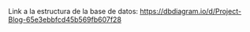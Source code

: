 Link a la estructura de la base de datos: https://dbdiagram.io/d/Project-Blog-65e3ebbfcd45b569fb607f28
